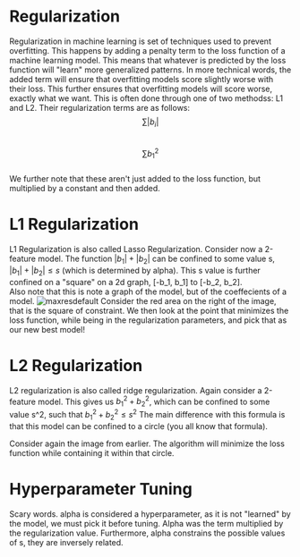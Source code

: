 # Regularization
Regularization in machine learning is set of techniques used to prevent overfitting.
This happens by adding a penalty term to the loss function of a machine learning model.
This means that whatever is predicted by the loss function will "learn" more generalized patterns.
In more technical words, the added term will ensure that overfitting models score slightly worse with their loss.
This further ensures that overfitting models will score worse, exactly what we want.
This is often done through one of two methodss: L1 and L2.
Their regularization terms are as follows:  
$$\sum|b_i|$$  
$$\sum b_1^2$$  
We further note that these aren't just added to the loss function, but multiplied by a constant and then added.


# L1 Regularization
L1 Regularization is also called Lasso Regularization.
Consider now a 2-feature model. The function $|b_1|+|b_2|$ can be confined to some value s, $|b_1|+|b_2| \leq s$ (which is determined by alpha).
This s value is further confined on a "square" on a 2d graph, [-b_1, b_1] to [-b_2, b_2].  
Also note that this is note a graph of the model, but of the coeffecients of a model.
![maxresdefault](https://github.com/user-attachments/assets/e6cb879d-ff16-49e5-a8d5-0844b659e84a)
Consider the red area on the right of the image, that is the square of constraint.
We then look at the point that minimizes the loss function, while being in the regularization parameters, and pick that as our new best model!

# L2 Regularization
L2 regularization is also called ridge regularization.
Again consider a 2-feature model. This gives us $b_1^2 +b_2^2$, which can be confined to some value s^2, such that $b_1^2 +b_2^2 \leq s^2$
The main difference with this formula is that this model can be confined to a circle (you all know that formula).

Consider again the image from earlier. The algorithm will minimize the loss function while containing it within that circle.

# Hyperparameter Tuning
Scary words. alpha is considered a hyperparameter, as it is not "learned" by the model, we must pick it before tuning.
Alpha was the term multiplied by the regularization value.
Furthermore, alpha constrains the possible values of s, they are inversely related.

